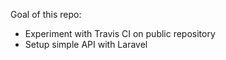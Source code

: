 Goal of this repo:

- Experiment with Travis CI on public repository
- Setup simple API with Laravel